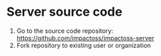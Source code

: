 # Server source code

1. Go to the source code repository: https://github.com/impactoss/impactoss-server
2. Fork repository to existing user or organization
